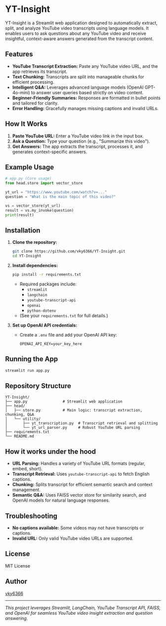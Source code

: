 # YT-Insight

YT-Insight is a Streamlit web application designed to automatically extract, split, and analyze YouTube video transcripts using language models. It enables users to ask questions about any YouTube video and receive insightful, context-aware answers generated from the transcript content.

## Features

- **YouTube Transcript Extraction:** Paste any YouTube video URL, and the app retrieves its transcript.
- **Text Chunking:** Transcripts are split into manageable chunks for efficient processing.
- **Intelligent Q&A:** Leverages advanced language models (OpenAI GPT-4o-mini) to answer user queries based strictly on video content.
- **Beginner-Friendly Summaries:** Responses are formatted in bullet points and tailored for clarity.
- **Error Handling:** Gracefully manages missing captions and invalid URLs.

## How It Works

1. **Paste YouTube URL:** Enter a YouTube video link in the input box.
2. **Ask a Question:** Type your question (e.g., "Summarize this video").
3. **Get Answers:** The app extracts the transcript, processes it, and generates context-specific answers.

## Example Usage

```python
# app.py (Core usage)
from head.store import vector_store

yt_url = "https://www.youtube.com/watch?v=..."
question = "What is the main topic of this video?"

vs = vector_store(yt_url)
result = vs.my_invoke(question)
print(result)
```

## Installation

1. **Clone the repository:**
    ```bash
    git clone https://github.com/vky6366/YT-Insight.git
    cd YT-Insight
    ```

2. **Install dependencies:**
    ```bash
    pip install -r requirements.txt
    ```

    - Required packages include:
      - `streamlit`
      - `langchain`
      - `youtube-transcript-api`
      - `openai`
      - `python-dotenv`
    - (See your `requirements.txt` for full details.)

3. **Set up OpenAI API credentials:**
   - Create a `.env` file and add your OpenAI API key:
     ```
     OPENAI_API_KEY=your_key_here
     ```

## Running the App

```bash
streamlit run app.py
```

## Repository Structure

```
YT-Insight/
├── app.py                # Streamlit web application
├── head/
│   ├── store.py          # Main logic: transcript extraction, chunking, Q&A
│   └── utility/
│       ├── yt_transcription.py  # Transcript retrieval and splitting
│       └── yt_url_parser.py     # Robust YouTube URL parsing
├── requirements.txt
└── README.md
```

## How it works under the hood

- **URL Parsing:** Handles a variety of YouTube URL formats (regular, embed, short).
- **Transcript Retrieval:** Uses `youtube-transcript-api` to fetch English captions.
- **Chunking:** Splits transcript for efficient semantic search and context management.
- **Semantic Q&A:** Uses FAISS vector store for similarity search, and OpenAI models for natural language responses.

## Troubleshooting

- **No captions available:** Some videos may not have transcripts or captions.
- **Invalid URL:** Only valid YouTube video URLs are supported.

## License

MIT License

## Author

[vky6366](https://github.com/vky6366)

---

*This project leverages Streamlit, LangChain, YouTube Transcript API, FAISS, and OpenAI for seamless YouTube video insight extraction and question answering.*